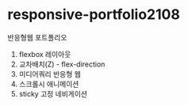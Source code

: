 # responsive-portfolio2108
반응형웹 포트폴리오

1. flexbox 레이아웃
2. 교차배치(Z) - flex-direction
3. 미디어쿼리 반응형 웹
4. 스크롤시 애니메이션
5. sticky 고정 네비게이션